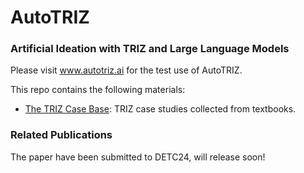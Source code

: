 # AutoTRIZ
### Artificial Ideation with TRIZ and Large Language Models
Please visit www.autotriz.ai for the test use of AutoTRIZ.

This repo contains the following materials:
- [The TRIZ Case Base](https://github.com/shuojiangcn/AutoTRIZ-DETC24/blob/main/casebase/casebase.md): TRIZ case studies collected from textbooks.
  
### Related Publications
The paper have been submitted to DETC24, will release soon!
